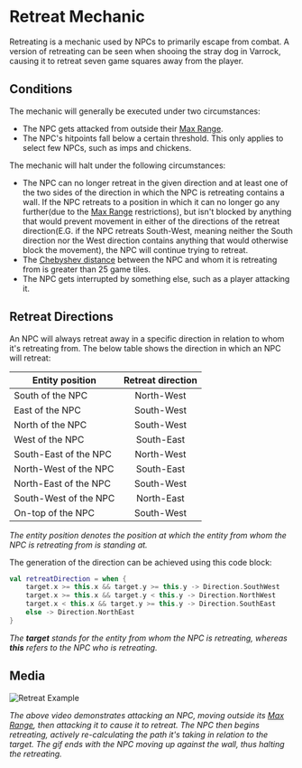 
# Retreat Mechanic

Retreating is a mechanic used by NPCs to primarily escape from combat. A version of retreating can be seen
when shooing the stray dog in Varrock, causing it to retreat seven game squares away from the player.

## Conditions

The mechanic will generally be executed under two circumstances:
- The NPC gets attacked from outside their [Max Range](max-range.md#Max-Range).
- The NPC's hitpoints fall below a certain threshold.
  This only applies to select few NPCs, such as imps and chickens.

The mechanic will halt under the following circumstances:
- The NPC can no longer retreat in the given direction and at least one of the two sides of the direction
in which the NPC is retreating contains a wall. If the NPC retreats to a position in which it can no longer 
go any further(due to the [Max Range](max-range.md#Max-Range) restrictions), but isn't blocked by anything that would prevent
movement in either of the directions of the retreat direction(E.G. if the NPC retreats South-West,
meaning neither the South direction nor the West direction contains anything that would otherwise block the movement),
the NPC will continue trying to retreat.
- The [Chebyshev distance](https://en.wikipedia.org/wiki/Chebyshev_distance) between the NPC and whom it is retreating from
is greater than 25 game tiles.
- The NPC gets interrupted by something else, such as a player attacking it.

## Retreat Directions

An NPC will always retreat away in a specific direction in relation to whom it's retreating from.
The below table shows the direction in which an NPC will retreat:


| Entity position        |      Retreat direction      |
|------------------------|:---------------------------:|
| South of the NPC       |      North-West             |
| East of the NPC        |      South-West             |
| North of the NPC       |      South-West             |
| West of the NPC        |      South-East             |
| South-East of the NPC  |      North-West             |
| North-West of the NPC  |      South-East             |
| North-East of the NPC  |      South-West             |
| South-West of the NPC  |      North-East             |
| On-top of the NPC      |      South-West             |

*The entity position denotes the position at which the entity from whom the NPC is retreating from is standing at.*

The generation of the direction can be achieved using this code block:
```kotlin
val retreatDirection = when {
    target.x >= this.x && target.y >= this.y -> Direction.SouthWest
    target.x >= this.x && target.y < this.y -> Direction.NorthWest
    target.x < this.x && target.y >= this.y -> Direction.SouthEast
    else -> Direction.NorthEast
}
```
*The **target** stands for the entity from whom the NPC is retreating, whereas **this** refers to the NPC who is retreating.*

## Media

![Retreat Example](assets/media/retreat/retreat-1.gif)

*The above video demonstrates attacking an NPC, moving outside its [Max Range](max-range.md#Max-Range),
then attacking it to cause it to retreat. The NPC then begins retreating, actively re-calculating the
path it's taking in relation to the target. The gif ends with the NPC moving up against the wall, thus
halting the retreating.*